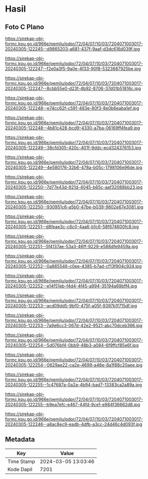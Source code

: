 # Hasil

## Foto C Plano

https://sirekap-obj-formc.kpu.go.id/966e/pemilu/pdpr/72/04/07/10/03/7204071003017-20240305-122245--d9865203-a681-437f-9aaf-d3dc616d039f.jpg

https://sirekap-obj-formc.kpu.go.id/966e/pemilu/pdpr/72/04/07/10/03/7204071003017-20240305-122247--f2e0a3f5-9a0e-4f33-90f8-5323687925be.jpg

https://sirekap-obj-formc.kpu.go.id/966e/pemilu/pdpr/72/04/07/10/03/7204071003017-20240305-122247--8cbb55e0-d23f-4b92-8706-37d01b51816c.jpg

https://sirekap-obj-formc.kpu.go.id/966e/pemilu/pdpr/72/04/07/10/03/7204071003017-20240305-122248--e74cc62f-c591-483e-80f3-8e0b6eaba1ef.jpg

https://sirekap-obj-formc.kpu.go.id/966e/pemilu/pdpr/72/04/07/10/03/7204071003017-20240305-122248--4b81c428-bcd9-4330-a7ba-06169ff4fea9.jpg

https://sirekap-obj-formc.kpu.go.id/966e/pemilu/pdpr/72/04/07/10/03/7204071003017-20240305-122249--38cfd305-420c-401f-9ddc-ecd324376153.jpg

https://sirekap-obj-formc.kpu.go.id/966e/pemilu/pdpr/72/04/07/10/03/7204071003017-20240305-122249--4e580176-32b6-478a-b05c-1798106e96de.jpg

https://sirekap-obj-formc.kpu.go.id/966e/pemilu/pdpr/72/04/07/10/03/7204071003017-20240305-122250--7d77e43d-921d-4045-b65c-aaf32088bb23.jpg

https://sirekap-obj-formc.kpu.go.id/966e/pemilu/pdpr/72/04/07/10/03/7204071003017-20240305-122250--930951c6-a5b0-47be-b039-9802e67e3081.jpg

https://sirekap-obj-formc.kpu.go.id/966e/pemilu/pdpr/72/04/07/10/03/7204071003017-20240305-122251--d8feae3c-c6c0-4aa6-b1c6-58f674600fc8.jpg

https://sirekap-obj-formc.kpu.go.id/966e/pemilu/pdpr/72/04/07/10/03/7204071003017-20240305-122251--5f4137ae-53a3-46ff-9229-e588dfe9459a.jpg

https://sirekap-obj-formc.kpu.go.id/966e/pemilu/pdpr/72/04/07/10/03/7204071003017-20240305-122252--0a865546-c0ee-4385-b7ad-cf13f904c924.jpg

https://sirekap-obj-formc.kpu.go.id/966e/pemilu/pdpr/72/04/07/10/03/7204071003017-20240305-122252--e14f51eb-f4d4-4f45-a994-35194a69bff4.jpg

https://sirekap-obj-formc.kpu.go.id/966e/pemilu/pdpr/72/04/07/10/03/7204071003017-20240305-122253--acd09dd5-9bf0-475f-a05f-9397b1f715df.jpg

https://sirekap-obj-formc.kpu.go.id/966e/pemilu/pdpr/72/04/07/10/03/7204071003017-20240305-122253--7a9e6cc3-067d-42e2-9521-abc70dceb366.jpg

https://sirekap-obj-formc.kpu.go.id/966e/pemilu/pdpr/72/04/07/10/03/7204071003017-20240305-122254--5d076bf4-0bb9-48b3-a084-6f9ffcf85e6f.jpg

https://sirekap-obj-formc.kpu.go.id/966e/pemilu/pdpr/72/04/07/10/03/7204071003017-20240305-122254--0629ae22-ca2e-4699-a46e-8a1f88c20aee.jpg

https://sirekap-obj-formc.kpu.go.id/966e/pemilu/pdpr/72/04/07/10/03/7204071003017-20240305-122255--1c47687a-0a2a-4b94-bad7-13383ca2a89a.jpg

https://sirekap-obj-formc.kpu.go.id/966e/pemilu/pdpr/72/04/07/10/03/7204071003017-20240305-122255--b9ea7efc-e467-44fd-9ce1-e984f36662d8.jpg

https://sirekap-obj-formc.kpu.go.id/966e/pemilu/pdpr/72/04/07/10/03/7204071003017-20240305-122246--a8ac8ec9-eadb-4dfb-a3cc-24d46c4d093f.jpg


## Metadata

| Key        | Value               |
| ---------- | ------------------- |
| Time Stamp | 2024-03-05 13:03:46 |
| Kode Dapil | 7201                |



